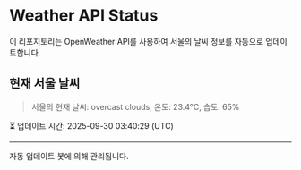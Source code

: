 
# Weather API Status

이 리포지토리는 OpenWeather API를 사용하여 서울의 날씨 정보를 자동으로 업데이트합니다.

## 현재 서울 날씨
> 서울의 현재 날씨: overcast clouds, 온도: 23.4°C, 습도: 65%

⏳ 업데이트 시간: 2025-09-30 03:40:29 (UTC)

---
자동 업데이트 봇에 의해 관리됩니다.
